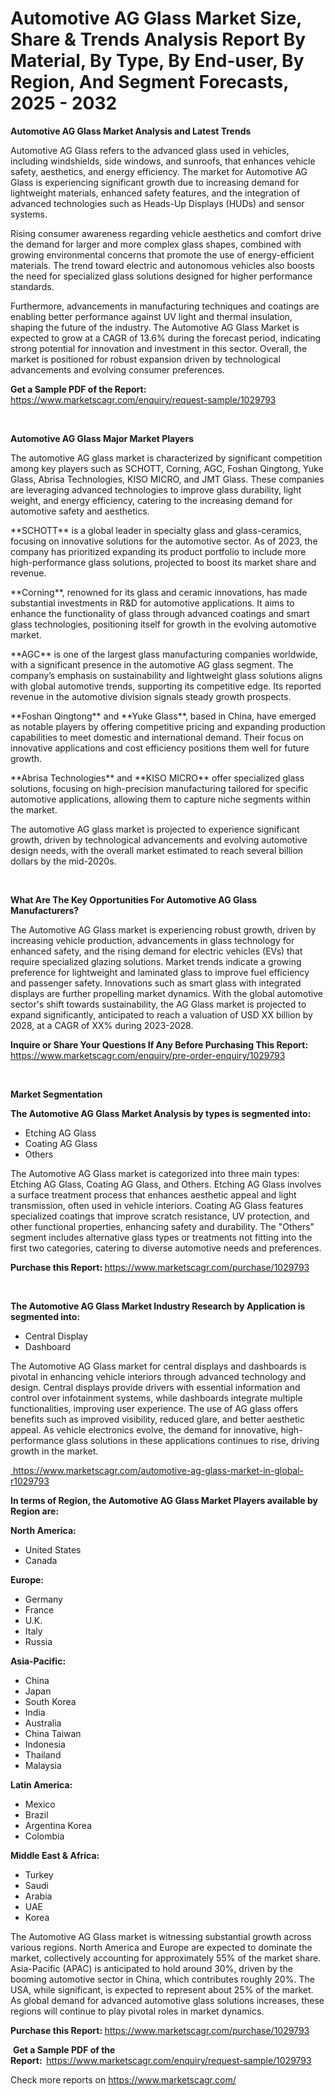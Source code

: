 <p><h1>Automotive AG Glass Market Size, Share & Trends Analysis Report By Material, By Type, By End-user, By Region, And Segment Forecasts, 2025 - 2032</h1></p><p><strong>Automotive AG Glass Market Analysis and Latest Trends</strong></p>
<p><p>Automotive AG Glass refers to the advanced glass used in vehicles, including windshields, side windows, and sunroofs, that enhances vehicle safety, aesthetics, and energy efficiency. The market for Automotive AG Glass is experiencing significant growth due to increasing demand for lightweight materials, enhanced safety features, and the integration of advanced technologies such as Heads-Up Displays (HUDs) and sensor systems. </p><p>Rising consumer awareness regarding vehicle aesthetics and comfort drive the demand for larger and more complex glass shapes, combined with growing environmental concerns that promote the use of energy-efficient materials. The trend toward electric and autonomous vehicles also boosts the need for specialized glass solutions designed for higher performance standards. </p><p>Furthermore, advancements in manufacturing techniques and coatings are enabling better performance against UV light and thermal insulation, shaping the future of the industry. The Automotive AG Glass Market is expected to grow at a CAGR of 13.6% during the forecast period, indicating strong potential for innovation and investment in this sector. Overall, the market is positioned for robust expansion driven by technological advancements and evolving consumer preferences.</p></p>
<p><strong>Get a Sample PDF of the Report:&nbsp;</strong> <a href="https://www.marketscagr.com/enquiry/request-sample/1029793?utm_campaign=2468&utm_medium=2&utm_source=Github&utm_content=ia&utm_term=21032025&utm_id=automotive-ag-glass">https://www.marketscagr.com/enquiry/request-sample/1029793</a></p>
<p>&nbsp;</p>
<p><strong>Automotive AG Glass Major Market Players</strong></p>
<p><p>The automotive AG glass market is characterized by significant competition among key players such as SCHOTT, Corning, AGC, Foshan Qingtong, Yuke Glass, Abrisa Technologies, KISO MICRO, and JMT Glass. These companies are leveraging advanced technologies to improve glass durability, light weight, and energy efficiency, catering to the increasing demand for automotive safety and aesthetics.</p><p>**SCHOTT** is a global leader in specialty glass and glass-ceramics, focusing on innovative solutions for the automotive sector. As of 2023, the company has prioritized expanding its product portfolio to include more high-performance glass solutions, projected to boost its market share and revenue.</p><p>**Corning**, renowned for its glass and ceramic innovations, has made substantial investments in R&D for automotive applications. It aims to enhance the functionality of glass through advanced coatings and smart glass technologies, positioning itself for growth in the evolving automotive market.</p><p>**AGC** is one of the largest glass manufacturing companies worldwide, with a significant presence in the automotive AG glass segment. The company’s emphasis on sustainability and lightweight glass solutions aligns with global automotive trends, supporting its competitive edge. Its reported revenue in the automotive division signals steady growth prospects.</p><p>**Foshan Qingtong** and **Yuke Glass**, based in China, have emerged as notable players by offering competitive pricing and expanding production capabilities to meet domestic and international demand. Their focus on innovative applications and cost efficiency positions them well for future growth.</p><p>**Abrisa Technologies** and **KISO MICRO** offer specialized glass solutions, focusing on high-precision manufacturing tailored for specific automotive applications, allowing them to capture niche segments within the market.</p><p>The automotive AG glass market is projected to experience significant growth, driven by technological advancements and evolving automotive design needs, with the overall market estimated to reach several billion dollars by the mid-2020s.</p></p>
<p>&nbsp;</p>
<p><strong>What Are The Key Opportunities For Automotive AG Glass Manufacturers?</strong></p>
<p><p>The Automotive AG Glass market is experiencing robust growth, driven by increasing vehicle production, advancements in glass technology for enhanced safety, and the rising demand for electric vehicles (EVs) that require specialized glazing solutions. Market trends indicate a growing preference for lightweight and laminated glass to improve fuel efficiency and passenger safety. Innovations such as smart glass with integrated displays are further propelling market dynamics. With the global automotive sector's shift towards sustainability, the AG Glass market is projected to expand significantly, anticipated to reach a valuation of USD XX billion by 2028, at a CAGR of XX% during 2023-2028.</p></p>
<p><strong>Inquire or Share Your Questions If Any Before Purchasing This Report:</strong> <a href="https://www.marketscagr.com/enquiry/pre-order-enquiry/1029793?utm_campaign=2468&utm_medium=2&utm_source=Github&utm_content=ia&utm_term=21032025&utm_id=automotive-ag-glass">https://www.marketscagr.com/enquiry/pre-order-enquiry/1029793</a></p>
<p>&nbsp;</p>
<p><strong>Market Segmentation</strong></p>
<p><strong>The Automotive AG Glass Market Analysis by types is segmented into:</strong></p>
<p><ul><li>Etching AG Glass</li><li>Coating AG Glass</li><li>Others</li></ul></p>
<p><p>The Automotive AG Glass market is categorized into three main types: Etching AG Glass, Coating AG Glass, and Others. Etching AG Glass involves a surface treatment process that enhances aesthetic appeal and light transmission, often used in vehicle interiors. Coating AG Glass features specialized coatings that improve scratch resistance, UV protection, and other functional properties, enhancing safety and durability. The "Others" segment includes alternative glass types or treatments not fitting into the first two categories, catering to diverse automotive needs and preferences.</p></p>
<p><strong>Purchase this Report:&nbsp;</strong><a href="https://www.marketscagr.com/purchase/1029793?utm_campaign=2468&utm_medium=2&utm_source=Github&utm_content=ia&utm_term=21032025&utm_id=automotive-ag-glass">https://www.marketscagr.com/purchase/1029793</a></p>
<p>&nbsp;</p>
<p><strong>The Automotive AG Glass Market Industry Research by Application is segmented into:</strong></p>
<p><ul><li>Central Display</li><li>Dashboard</li></ul></p>
<p><p>The Automotive AG Glass market for central displays and dashboards is pivotal in enhancing vehicle interiors through advanced technology and design. Central displays provide drivers with essential information and control over infotainment systems, while dashboards integrate multiple functionalities, improving user experience. The use of AG glass offers benefits such as improved visibility, reduced glare, and better aesthetic appeal. As vehicle electronics evolve, the demand for innovative, high-performance glass solutions in these applications continues to rise, driving growth in the market.</p></p>
<p><a href="https://www.marketscagr.com/automotive-ag-glass-market-in-global-r1029793?utm_campaign=2468&utm_medium=2&utm_source=Github&utm_content=ia&utm_term=21032025&utm_id=automotive-ag-glass">&nbsp;https://www.marketscagr.com/automotive-ag-glass-market-in-global-r1029793</a></p>
<p><strong>In terms of Region, the Automotive AG Glass Market Players available by Region are:</strong></p>
<p>
    <p> <strong> North America: </strong>
        <ul>
            <li>United States</li>
            <li>Canada</li>
        </ul>
        </p> 
    <p> <strong> Europe: </strong>
        <ul>
            <li>Germany</li>
            <li>France</li>
            <li>U.K.</li>
            <li>Italy</li>
            <li>Russia</li>
        </ul>
        </p> 
    <p> <strong> Asia-Pacific: </strong>
        <ul>
            <li>China</li>
            <li>Japan</li>
            <li>South Korea</li>
            <li>India</li>
            <li>Australia</li>
            <li>China Taiwan</li>
            <li>Indonesia</li>
            <li>Thailand</li>
            <li>Malaysia</li>
        </ul>
        </p> 
    <p> <strong> Latin America: </strong>
        <ul>
            <li>Mexico</li>
            <li>Brazil</li>
            <li>Argentina Korea</li>
            <li>Colombia</li>
        </ul>
        </p> 
    <p> <strong> Middle East & Africa: </strong>
        <ul>
            <li>Turkey</li>
            <li>Saudi</li>
            <li>Arabia</li>
            <li>UAE</li>
            <li>Korea</li>
        </ul>
    </p>
    </p>
<p><p>The Automotive AG Glass market is witnessing substantial growth across various regions. North America and Europe are expected to dominate the market, collectively accounting for approximately 55% of the market share. Asia-Pacific (APAC) is anticipated to hold around 30%, driven by the booming automotive sector in China, which contributes roughly 20%. The USA, while significant, is expected to represent about 25% of the market. As global demand for advanced automotive glass solutions increases, these regions will continue to play pivotal roles in market dynamics.</p></p>
<p><strong>Purchase this Report: </strong><a href="https://www.marketscagr.com/purchase/1029793?utm_campaign=2468&utm_medium=2&utm_source=Github&utm_content=ia&utm_term=21032025&utm_id=automotive-ag-glass">https://www.marketscagr.com/purchase/1029793</a></p>
<p>&nbsp;<strong>Get a Sample PDF of the Report:&nbsp;&nbsp;</strong><a href="https://www.marketscagr.com/enquiry/request-sample/1029793?utm_campaign=2468&utm_medium=2&utm_source=Github&utm_content=ia&utm_term=21032025&utm_id=automotive-ag-glass">https://www.marketscagr.com/enquiry/request-sample/1029793</a></p>
<p><strong></strong></p>
<p>Check more reports on <a href="https://www.marketscagr.com/?utm_campaign=2468&utm_medium=2&utm_source=Github&utm_content=ia&utm_term=21032025&utm_id=automotive-ag-glass">https://www.marketscagr.com/</a></p>